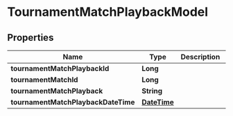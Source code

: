 
# TournamentMatchPlaybackModel

## Properties
Name | Type | Description | Notes
------------ | ------------- | ------------- | -------------
**tournamentMatchPlaybackId** | **Long** |  |  [optional]
**tournamentMatchId** | **Long** |  |  [optional]
**tournamentMatchPlayback** | **String** |  |  [optional]
**tournamentMatchPlaybackDateTime** | [**DateTime**](DateTime.md) |  |  [optional]



